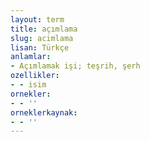 ```yaml
---
layout: term
title: açımlama
slug: acimlama
lisan: Türkçe
anlamlar:
- Açımlamak işi; teşrih, şerh
ozellikler:
- - isim
ornekler:
- - ''
orneklerkaynak:
- - ''
---
```

